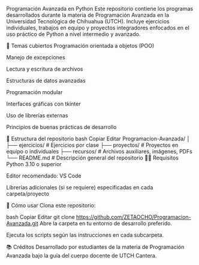 Programación Avanzada en Python
Este repositorio contiene los programas desarrollados durante la materia de Programación Avanzada en la Universidad Tecnológica de Chihuahua (UTCH). Incluye ejercicios individuales, trabajos en equipo y proyectos integradores enfocados en el uso práctico de Python a nivel intermedio y avanzado.

🧠 Temas cubiertos
Programación orientada a objetos (POO)

Manejo de excepciones

Lectura y escritura de archivos

Estructuras de datos avanzadas

Programación modular

Interfaces gráficas con tkinter

Uso de librerías externas

Principios de buenas prácticas de desarrollo

📁 Estructura del repositorio
bash
Copiar
Editar
Programacion-Avanzada/
│
├── ejercicios/             # Ejercicios por clase
├── proyectos/              # Proyectos en equipo o individuales
├── recursos/               # Archivos auxiliares, imágenes, PDFs
└── README.md               # Descripción general del repositorio
🧑‍💻 Requisitos
Python 3.10 o superior

Editor recomendado: VS Code

Librerías adicionales (si se requiere) especificadas en cada carpeta/proyecto

🚀 Cómo usar
Clona este repositorio:

bash
Copiar
Editar
git clone https://github.com/ZETAOCHO/Programacion-Avanzada.git
Abre la carpeta en tu entorno de desarrollo preferido.

Ejecuta los scripts según las instrucciones en cada subcarpeta.

📚 Créditos
Desarrollado por estudiantes de la materia de Programación Avanzada bajo la guía del cuerpo docente de UTCH Cantera.
